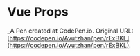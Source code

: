 # Vue Props
 _A Pen created at CodePen.io. Original URL: [https://codepen.io/Avutzhan/pen/rExBKL](https://codepen.io/Avutzhan/pen/rExBKL).

 